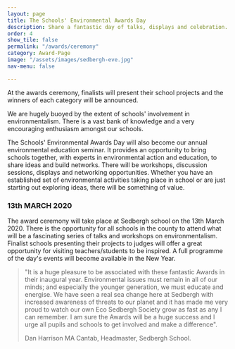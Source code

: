 ```yaml
---
layout: page
title: The Schools' Environmental Awards Day
description: Share a fantastic day of talks, displays and celebration.
order: 4
show_tile: false
permalink: "/awards/ceremony"
category: Award-Page
image: "/assets/images/sedbergh-eve.jpg"
nav-menu: false

---
```

At the awards ceremony, finalists will present their school projects and the winners of each category will be announced.

We are hugely buoyed by the extent of schools' involvement in environmentalism. There is a vast bank of knowledge and a very encouraging enthusiasm amongst our schools.

The Schools' Environmental Awards Day will also become our annual environmental education seminar. It provides an opportunity to bring schools together, with experts in environmental action and education, to share ideas and build networks. There will be workshops, discussion sessions, displays and networking opportunities. Whether you have an established set of environmental activities taking place in school or are just starting out exploring ideas, there will be something of value.

### 13th MARCH 2020

The award ceremony will take place at Sedbergh school on the 13th March 2020. There is the opportunity for all schools in the county to attend what will be a fascinating series of talks and workshops on environmentalism. Finalist schools presenting their projects to judges will offer a great opportunity for visiting  teachers/students to be inspired. A full programme of the day's events will become available in the New Year.

> "It is a huge pleasure to be associated with these fantastic Awards in their inaugural year. Environmental issues must remain in all of our minds; and especially the younger generation, we must educate and energise. We have seen a real sea change here at Sedbergh with increased awareness of threats to our planet and it has made me very proud to watch our own Eco Sedbergh Society grow as fast as any I can remember. I am sure the Awards will be a huge success and I urge all pupils and schools to get involved and make a difference".
> <footer>Dan Harrison MA Cantab, Headmaster, Sedbergh School.</footer>
